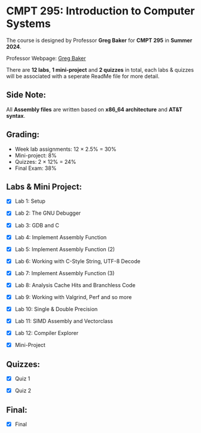 # CMPT 295: Introduction to Computer Systems 
The course is designed by Professor **Greg Baker** for **CMPT 295** in **Summer 2024**.

Professor Webpage: [Greg Baker](https://www2.cs.sfu.ca/~ggbaker/)

There are **12 labs**, **1 mini-project** and **2 quizzes** in total, each labs & quizzes will be associated with a seperate ReadMe file for more detail.

## Side Note:
All **Assembly files** are written based on **x86_64 architecture** and **AT&T syntax**. 

## Grading:
- Week lab assignments: 12 × 2.5% = 30%
- Mini-project: 8%
- Quizzes: 2 × 12% = 24%
- Final Exam: 38%

## Labs & Mini Project:
* [x] Lab 1: Setup

- [x] Lab 2: The GNU Debugger

- [x] Lab 3: GDB and C

- [x] Lab 4: Implement Assembly Function

- [x] Lab 5: Implement Assembly Function (2)

- [x] Lab 6: Working with C-Style String, UTF-8 Decode

- [x] Lab 7: Implement Assembly Function (3)

- [x] Lab 8: Analysis Cache Hits and Branchless Code

- [x] Lab 9: Working with Valgrind, Perf and so more

- [x] Lab 10: Single & Double Precision

- [x] Lab 11: SIMD Assembly and Vectorclass

- [x] Lab 12: Compiler Explorer

- [x] Mini-Project

## Quizzes:

- [x] Quiz 1

- [x] Quiz 2

## Final:
- [x] Final
